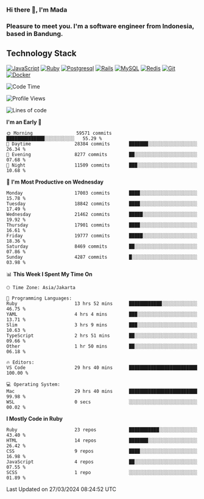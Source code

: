 ### Hi there 👋, I'm Mada
### Pleasure to meet you. I'm a software engineer from Indonesia, based in Bandung.

## Technology Stack

[![JavaScript](https://img.shields.io/badge/-JavaScript-%23F7DF1C?style=flat-square&logo=javascript&logoColor=000000&labelColor=%23F7DF1C&color=%23FFCE5A)](https://www.javascript.com/)
[![Ruby](https://img.shields.io/badge/Ruby-CC342D?style=flat-square&logo=ruby&logoColor=white)](https://www.ruby-lang.org/en/)
[![Postgresql](https://img.shields.io/badge/PostgreSQL-316192?style=flat-square&logo=postgresql&logoColor=ffffff)](https://www.postgresql.org/)
[![Rails](https://img.shields.io/badge/Ruby_on_Rails-CC0000?style=flat-square&logo=ruby-on-rails&logoColor=white)](https://rubyonrails.org/)
[![MySQL](https://img.shields.io/badge/-MySQL-4479A1?style=flat-square&logo=MySQL&logoColor=ffffff)](https://www.mysql.com/)
[![Redis](https://img.shields.io/badge/-Redis-DC382D?style=flat-square&logo=Redis&logoColor=ffffff)](https://redis.io/)
[![Git](https://img.shields.io/badge/-Git-%23F05032?style=flat-square&logo=git&logoColor=%23ffffff)](https://git-scm.com/)
[![Docker](https://img.shields.io/badge/-Docker-2496ED?style=flat-square&logo=docker&logoColor=ffffff)](https://www.docker.com/)
<!--
**madaarya/madaarya** is a ✨ _special_ ✨ repository because its `README.md` (this file) appears on your GitHub profile.

Here are some ideas to get you started:

- 🔭 I’m currently working on ...
- 🌱 I’m currently learning ...
- 👯 I’m looking to collaborate on ...
- 🤔 I’m looking for help with ...
- 💬 Ask me about ...
- 📫 How to reach me: ...
- 😄 Pronouns: ...
- ⚡ Fun fact: ...
-->
<!--START_SECTION:waka-->
![Code Time](http://img.shields.io/badge/Code%20Time-5%2C912%20hrs%2056%20mins-blue)

![Profile Views](http://img.shields.io/badge/Profile%20Views-0-blue)

![Lines of code](https://img.shields.io/badge/From%20Hello%20World%20I%27ve%20Written-41.4%20million%20lines%20of%20code-blue)

**I'm an Early 🐤** 

```text
🌞 Morning                59571 commits       ██████████████░░░░░░░░░░░   55.29 % 
🌆 Daytime                28384 commits       ███████░░░░░░░░░░░░░░░░░░   26.34 % 
🌃 Evening                8277 commits        ██░░░░░░░░░░░░░░░░░░░░░░░   07.68 % 
🌙 Night                  11509 commits       ███░░░░░░░░░░░░░░░░░░░░░░   10.68 % 
```
📅 **I'm Most Productive on Wednesday** 

```text
Monday                   17003 commits       ████░░░░░░░░░░░░░░░░░░░░░   15.78 % 
Tuesday                  18842 commits       ████░░░░░░░░░░░░░░░░░░░░░   17.49 % 
Wednesday                21462 commits       █████░░░░░░░░░░░░░░░░░░░░   19.92 % 
Thursday                 17901 commits       ████░░░░░░░░░░░░░░░░░░░░░   16.61 % 
Friday                   19777 commits       █████░░░░░░░░░░░░░░░░░░░░   18.36 % 
Saturday                 8469 commits        ██░░░░░░░░░░░░░░░░░░░░░░░   07.86 % 
Sunday                   4287 commits        █░░░░░░░░░░░░░░░░░░░░░░░░   03.98 % 
```


📊 **This Week I Spent My Time On** 

```text
🕑︎ Time Zone: Asia/Jakarta

💬 Programming Languages: 
Ruby                     13 hrs 52 mins      ████████████░░░░░░░░░░░░░   46.75 % 
YAML                     4 hrs 4 mins        ███░░░░░░░░░░░░░░░░░░░░░░   13.71 % 
Slim                     3 hrs 9 mins        ███░░░░░░░░░░░░░░░░░░░░░░   10.63 % 
TypeScript               2 hrs 51 mins       ██░░░░░░░░░░░░░░░░░░░░░░░   09.66 % 
Other                    1 hr 50 mins        ██░░░░░░░░░░░░░░░░░░░░░░░   06.18 % 

🔥 Editors: 
VS Code                  29 hrs 40 mins      █████████████████████████   100.00 % 

💻 Operating System: 
Mac                      29 hrs 40 mins      █████████████████████████   99.98 % 
WSL                      0 secs              ░░░░░░░░░░░░░░░░░░░░░░░░░   00.02 % 
```

**I Mostly Code in Ruby** 

```text
Ruby                     23 repos            ███████████░░░░░░░░░░░░░░   43.40 % 
HTML                     14 repos            ███████░░░░░░░░░░░░░░░░░░   26.42 % 
CSS                      9 repos             ████░░░░░░░░░░░░░░░░░░░░░   16.98 % 
JavaScript               4 repos             ██░░░░░░░░░░░░░░░░░░░░░░░   07.55 % 
SCSS                     1 repo              ░░░░░░░░░░░░░░░░░░░░░░░░░   01.89 % 
```




 Last Updated on 27/03/2024 08:24:52 UTC
<!--END_SECTION:waka-->
